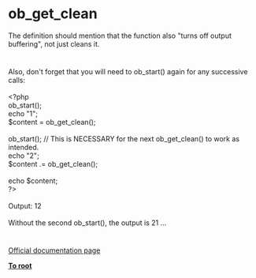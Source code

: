 # ob_get_clean




<div class="phpcode"><span class="html">
The definition should mention that the function also &quot;turns off output buffering&quot;, not just cleans it.</span>
</div>
  

#


<div class="phpcode"><span class="html">
Also, don&apos;t forget that you will need to ob_start() again for any successive calls:
<br>
<br><span class="default">&lt;?php
<br>ob_start</span><span class="keyword">();
<br>echo </span><span class="string">&quot;1&quot;</span><span class="keyword">;
<br></span><span class="default">$content </span><span class="keyword">= </span><span class="default">ob_get_clean</span><span class="keyword">();
<br>
<br></span><span class="default">ob_start</span><span class="keyword">(); </span><span class="comment">// This is NECESSARY for the next ob_get_clean() to work as intended.
<br></span><span class="keyword">echo </span><span class="string">&quot;2&quot;</span><span class="keyword">;
<br></span><span class="default">$content </span><span class="keyword">.= </span><span class="default">ob_get_clean</span><span class="keyword">();
<br>
<br>echo </span><span class="default">$content</span><span class="keyword">;
<br></span><span class="default">?&gt;
<br></span>
<br>Output: 12
<br>
<br>Without the second ob_start(), the output is 21 ...</span>
</div>
  

#

[Official documentation page](https://www.php.net/manual/en/function.ob-get-clean.php)

**[To root](/)**
